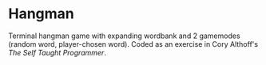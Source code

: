 # Hangman
Terminal hangman game with expanding wordbank and 2 gamemodes (random word, player-chosen word). Coded as an exercise in Cory Althoff's _The Self Taught Programmer_.
